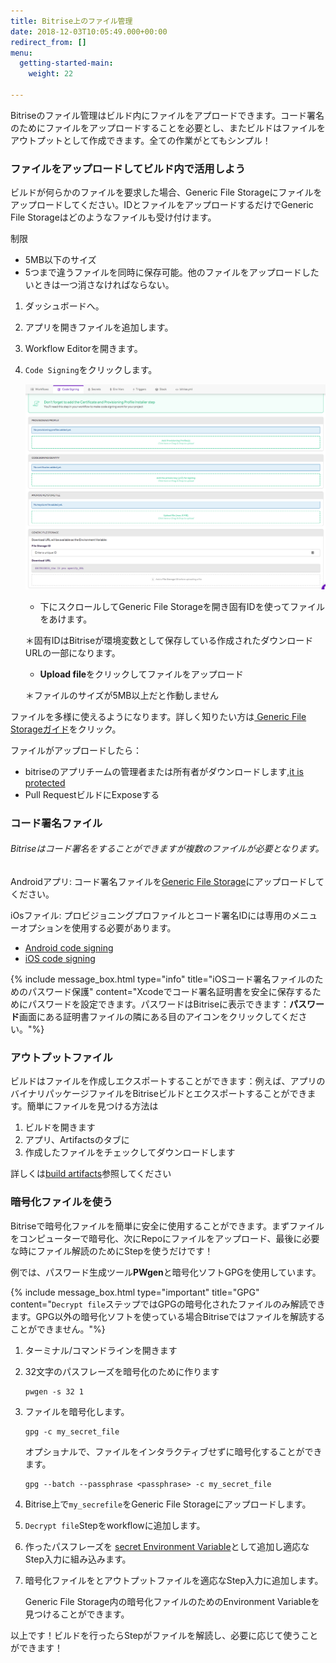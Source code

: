 ```yaml
---
title: Bitrise上のファイル管理
date: 2018-12-03T10:05:49.000+00:00
redirect_from: []
menu:
  getting-started-main:
    weight: 22

---
```

Bitriseのファイル管理はビルド内にファイルをアプロードできます。コード署名のためにファイルをアップロードすることを必要とし、またビルドはファイルをアウトプットとして作成できます。全ての作業がとてもシンプル！

### **ファイルをアップロードしてビルド内で活用しよう**

ビルドが何らかのファイルを要求した場合、Generic File Storageにファイルをアップロードしてください。IDとファイルをアップロードするだけでGeneric File Storageはどのようなファイルも受け付けます。

制限

* 5MB以下のサイズ
* 5つまで違うファイルを同時に保存可能。他のファイルをアップロードしたいときは一つ消さなければならない。

1. ダッシュボードへ。
2. アプリを開きファイルを追加します。
3. Workflow Editorを開きます。
4. `Code Signing`をクリックします。

   ![](/img/code-signing-tab.png)
   * 下にスクロールしてGeneric File Storageを開き固有IDを使ってファイルをあけます。

   ＊固有IDはBitriseが環境変数として保存している作成されたダウンロードURLの一部になります。
   * **Upload file**をクリックしてファイルをアップロード

   ＊ファイルのサイズが5MB以上だと作動しません

ファイルを多様に使えるようになります。詳しく知りたい方は[ Generic File Storageガイド](/tutorials/how-to-use-the-generic-file-storage/)をクリック。

ファイルがアップロードしたら：

* bitriseのアプリチームの管理者または所有者がダウンロードします,[it is protected](/protecting-your-code-signing-files/)
* Pull RequestビルドにExposeする

### コード署名ファイル

###### Bitriseはコード署名をすることができますが複数のファイルが必要となります。

Androidアプリ: コード署名ファイルを[Generic File Storage]()にアップロードしてください。

iOsファイル: プロビジョニングプロファイルとコード署名IDには専用のメニューオプションを使用する必要があります。

* [Android code signing](/code-signing/android-code-signing/android-code-signing-procedures/)
* [iOS code signing](/code-signing/ios-code-signing/code-signing/)

{% include message_box.html type="info" title="iOSコード署名ファイルのためのパスワード保護" content="Xcodeでコード署名証明書を安全に保存するためにパスワードを設定できます。パスワードはBitriseに表示できます：**パスワード**画面にある証明書ファイルの隣にある目のアイコンをクリックしてください。"%}

### アウトプットファイル

ビルドはファイルを作成しエクスポートすることができます：例えば、アプリのバイナリパッケージファイルをBitriseビルドとエクスポートすることができます。簡単にファイルを見つける方法は

1. ビルドを開きます
2. アプリ、Artifactsのタブに
3. 作成したファイルをチェックしてダウンロードします

詳しくは[build artifacts](/builds/build-artifacts-online/)参照してください

### 暗号化ファイルを使う

Bitriseで暗号化ファイルを簡単に安全に使用することができます。まずファイルをコンピューターで暗号化、次にRepoにファイルをアップロード、最後に必要な時にファイル解読のためにStepを使うだけです！

例では、パスワード生成ツール**PWgen**と暗号化ソフトGPGを使用しています。

{% include message_box.html type="important" title="GPG" content="`Decrypt file`ステップではGPGの暗号化されたファイルのみ解読できます。GPG以外の暗号化ソフトを使っている場合Bitriseではファイルを解読することができません。"%}

1. ターミナル/コマンドラインを開きます
2. 32文字のパスフレーズを暗号化のために作ります

       pwgen -s 32 1
3. ファイルを暗号化します。

       gpg -c my_secret_file

   オプショナルで、ファイルをインタラクティブせずに暗号化することができます。

       gpg --batch --passphrase <passphrase> -c my_secret_file
4. Bitrise上で`my_secrefile`をGeneric File Storageにアップロードします。
5. `Decrypt file`Stepをworkflowに追加します。
6. 作ったパスフレーズを [secret Environment Variable](/builds/env-vars-secret-env-vars/)として追加し適応なStep入力に組み込みます。
7. 暗号化ファイルをとアウトプットファイルを適応なStep入力に追加します。

   Generic File Storage内の暗号化ファイルのためのEnvironment Variableを見つけることができます。

以上です！ビルドを行ったらStepがファイルを解読し、必要に応じて使うことができます！
